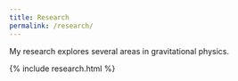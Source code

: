 ```yaml
---
title: Research
permalink: /research/
---
```

My research explores several areas in gravitational physics.

{% include research.html %}
